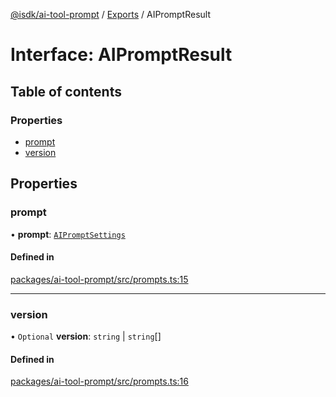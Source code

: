[@isdk/ai-tool-prompt](../README.md) / [Exports](../modules.md) / AIPromptResult

# Interface: AIPromptResult

## Table of contents

### Properties

- [prompt](AIPromptResult.md#prompt)
- [version](AIPromptResult.md#version)

## Properties

### prompt

• **prompt**: [`AIPromptSettings`](AIPromptSettings.md)

#### Defined in

[packages/ai-tool-prompt/src/prompts.ts:15](https://github.com/isdk/ai-tool-prompt.js/blob/725bf4619debb43a5b1b683ede66cffb6a973193/src/prompts.ts#L15)

___

### version

• `Optional` **version**: `string` \| `string`[]

#### Defined in

[packages/ai-tool-prompt/src/prompts.ts:16](https://github.com/isdk/ai-tool-prompt.js/blob/725bf4619debb43a5b1b683ede66cffb6a973193/src/prompts.ts#L16)
